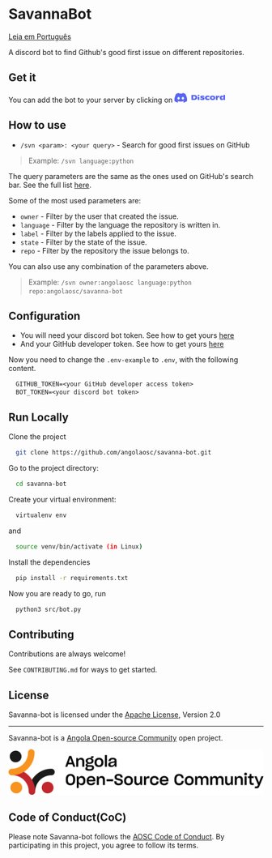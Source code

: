 # SavannaBot

[Leia em Português](https://github.com/elisioMassaqui/savanna-bot-robot/blob/main/Readme%20em%20portugues.md)


A discord bot to find Github's good first issue on different repositories.

## Get it

You can add the bot to your server by clicking on [<img alt="discord" width="100px" src="assets/discord.png"/>](https://discord.com/api/oauth2/authorize?client_id=1138189651593674845&permissions=274877908992&scope=bot)

## How to use

- `/svn <param>: <your query>` - Search for good first issues on GitHub
> Example: `/svn language:python`

The query parameters are the same as the ones used on GitHub's search bar. See the full list [here](https://docs.github.com/en/search-github/searching-on-github/searching-issues-and-pull-requests).

Some of the most used parameters are:

- `owner` - Filter by the user that created the issue.
- `language` - Filter by the language the repository is written in.
- `label` - Filter by the labels applied to the issue.
- `state` - Filter by the state of the issue.
- `repo` - Filter by the repository the issue belongs to.

You can also use any combination of the parameters above.
> Example: `/svn owner:angolaosc language:python repo:angolaosc/savanna-bot`

## Configuration

- You will need your discord bot token. See how to get yours [here](https://discordpy.readthedocs.io/en/stable/discord.html)
- And your GitHub developer token. See how to get yours [here](https://docs.github.com/en/authentication/keeping-your-account-and-data-secure/managing-your-personal-access-tokens)

Now you need to change the `.env-example` to `.env`, with the following content.

```env
  GITHUB_TOKEN=<your GitHub developer access token>
  BOT_TOKEN=<your discord bot token>
```

## Run Locally

Clone the project

```bash
  git clone https://github.com/angolaosc/savanna-bot.git
```

Go to the project directory:

```bash
  cd savanna-bot
```

Create your virtual environment:

```bash
  virtualenv env
```

and 

```bash
  source venv/bin/activate (in Linux)
```

Install the dependencies

```bash
  pip install -r requirements.txt
```
Now you are ready to go, run

```bash
  python3 src/bot.py
```

## Contributing

Contributions are always welcome!

See `CONTRIBUTING.md` for ways to get started.

## License
Savanna-bot is licensed under the [Apache License](./LICENSE), Version 2.0

---

Savanna-bot is a <a href="http://github.com/angolasc">Angola Open-source Community</a> open project.

![Angola Open-source Community ><](./assets/aosc.png)

## Code of Conduct(CoC)

Please note Savanna-bot follows the [AOSC Code of Conduct](https://github.com/angolaosc/.github/blob/main/CODE_OF_CONDUCT.md). By participating in this project, you agree to follow its terms.
